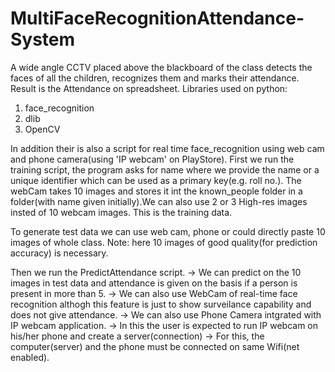 # MultiFaceRecognitionAttendance-System
A wide angle CCTV placed above the blackboard of the class detects the faces of all the children, recognizes them and marks their attendance. Result is the Attendance on spreadsheet.
Libraries used on python:
1) face_recognition
2) dlib
3) OpenCV

In addition their is also a script for real time face_recognition using web cam and phone camera(using 'IP webcam' on PlayStore).
First we run the training script, the program asks for name where we provide the name or a unique identifier which can be used as a primary key(e.g. roll no.). The webCam takes 10 images and stores it int the known_people folder in a folder(with name given initially).We can also use 2 or 3 High-res images insted of 10 webcam images. This is the training data.

To generate test data we can use web cam, phone or could directly paste 10 images of whole class.
Note: here 10 images of good quality(for prediction accuracy) is necessary.

Then we run the PredictAttendance script.
-> We can predict on the 10 images in test data and attendance is given on the basis if a person is present in more than 5.
-> We can also use WebCam of real-time face recognition althogh this feature is just to show surveilance capability and does not give attendance.
-> We can also use Phone Camera intgrated with IP webcam application.
    -> In this the user is expected to run IP webcam on his/her phone and create a server(connection) 
    -> For this, the computer(server) and the phone must be connected on same Wifi(net enabled).
